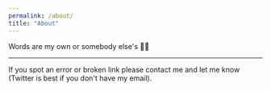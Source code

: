 ```yaml
---
permalink: /about/
title: "About"
---
```


Words are my own or somebody else's 🖖🏼

---

If you spot an error or broken link please contact me and let me know (Twitter is best if you don't have my email).